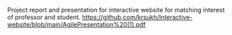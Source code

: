 Project report and presentation for interactive website for matching interest of professor and student.
https://github.com/krsukh/Interactive-website/blob/main/AgilePresentation%20(1).pdf


